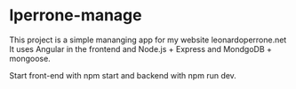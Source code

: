 # lperrone-manage

This project is a simple mananging app for my website leonardoperrone.net
It uses Angular in the frontend and Node.js + Express and MondgoDB + mongoose.

Start front-end with npm start and backend with npm run dev.
